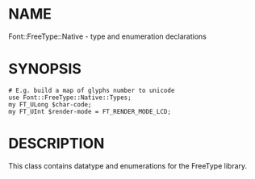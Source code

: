 NAME
====

Font::FreeType::Native - type and enumeration declarations

SYNOPSIS
========

    # E.g. build a map of glyphs number to unicode
    use Font::FreeType::Native::Types;
    my FT_ULong $char-code;
    my FT_UInt $render-mode = FT_RENDER_MODE_LCD;

DESCRIPTION
===========

This class contains datatype and enumerations for the FreeType library.
